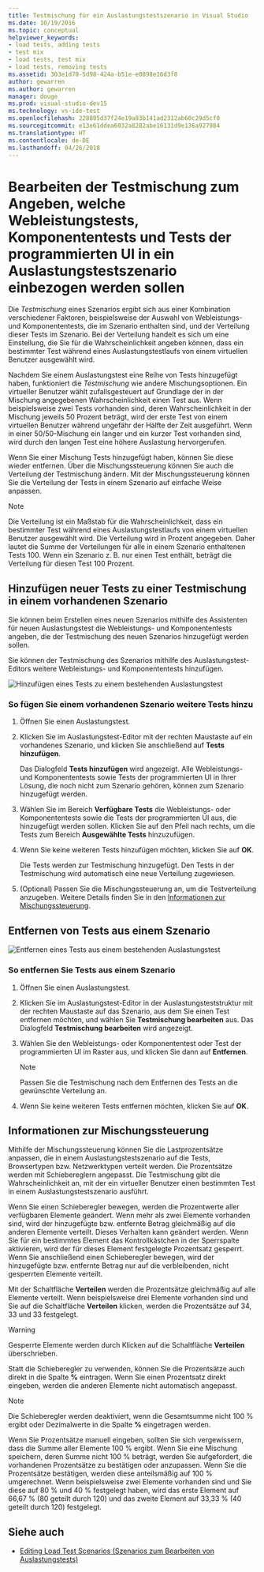 ```yaml
---
title: Testmischung für ein Auslastungstestszenario in Visual Studio
ms.date: 10/19/2016
ms.topic: conceptual
helpviewer_keywords:
- load tests, adding tests
- test mix
- load tests, test mix
- load tests, removing tests
ms.assetid: 303e1d70-5d98-424a-b51e-e0898e16d3f8
author: gewarren
ms.author: gewarren
manager: douge
ms.prod: visual-studio-dev15
ms.technology: vs-ide-test
ms.openlocfilehash: 228805d37f24e19a83b141ad2312ab60c29d5cf0
ms.sourcegitcommit: e13e61ddea6032a8282abe16131d9e136a927984
ms.translationtype: HT
ms.contentlocale: de-DE
ms.lasthandoff: 04/26/2018
---
```

# <a name="edit-the-test-mix-to-specify-which-web-performance-unit-and-coded-ui-tests-to-include-in-a-load-test-scenario"></a>Bearbeiten der Testmischung zum Angeben, welche Webleistungstests, Komponententests und Tests der programmierten UI in ein Auslastungstestszenario einbezogen werden sollen

Die *Testmischung* eines Szenarios ergibt sich aus einer Kombination verschiedener Faktoren, beispielsweise der Auswahl von Webleistungs- und Komponententests, die im Szenario enthalten sind, und der Verteilung dieser Tests im Szenario. Bei der Verteilung handelt es sich um eine Einstellung, die Sie für die Wahrscheinlichkeit angeben können, dass ein bestimmter Test während eines Auslastungstestlaufs von einem virtuellen Benutzer ausgewählt wird.

 Nachdem Sie einem Auslastungstest eine Reihe von Tests hinzugefügt haben, funktioniert die *Testmischung* wie andere Mischungsoptionen. Ein virtueller Benutzer wählt zufallsgesteuert auf Grundlage der in der Mischung angegebenen Wahrscheinlichkeit einen Test aus. Wenn beispielsweise zwei Tests vorhanden sind, deren Wahrscheinlichkeit in der Mischung jeweils 50 Prozent beträgt, wird der erste Test von einem virtuellen Benutzer während ungefähr der Hälfte der Zeit ausgeführt. Wenn in einer 50/50-Mischung ein langer und ein kurzer Test vorhanden sind, wird durch den langen Test eine höhere Auslastung hervorgerufen.

 Wenn Sie einer Mischung Tests hinzugefügt haben, können Sie diese wieder entfernen. Über die Mischungssteuerung können Sie auch die Verteilung der Testmischung ändern. Mit der Mischungssteuerung können Sie die Verteilung der Tests in einem Szenario auf einfache Weise anpassen.

> [!NOTE]
> Die Verteilung ist ein Maßstab für die Wahrscheinlichkeit, dass ein bestimmter Test während eines Auslastungstestlaufs von einem virtuellen Benutzer ausgewählt wird. Die Verteilung wird in Prozent angegeben. Daher lautet die Summe der Verteilungen für alle in einem Szenario enthaltenen Tests 100. Wenn ein Szenario z. B. nur einen Test enthält, beträgt die Verteilung für diesen Test 100 Prozent.

## <a name="add-new-tests-to-a-test-mix-in-an-existing-scenario"></a>Hinzufügen neuer Tests zu einer Testmischung in einem vorhandenen Szenario

Sie können beim Erstellen eines neuen Szenarios mithilfe des Assistenten für neuen Auslastungstest die Webleistungs- und Komponententests angeben, die der Testmischung des neuen Szenarios hinzugefügt werden sollen.

Sie können der Testmischung des Szenarios mithilfe des Auslastungstest-Editors weitere Webleistungs- und Komponententests hinzufügen.

![Hinzufügen eines Tests zu einem bestehenden Auslastungstest](../test/media/ltest_addingtests.png "LTest_AddingTests")

### <a name="to-add-more-tests-to-an-existing-scenario"></a>So fügen Sie einem vorhandenen Szenario weitere Tests hinzu

1.  Öffnen Sie einen Auslastungstest.

2.  Klicken Sie im Auslastungstest-Editor mit der rechten Maustaste auf ein vorhandenes Szenario, und klicken Sie anschließend auf **Tests hinzufügen**.

     Das Dialogfeld **Tests hinzufügen** wird angezeigt. Alle Webleistungs- und Komponententests sowie Tests der programmierten UI in Ihrer Lösung, die noch nicht zum Szenario gehören, können zum Szenario hinzugefügt werden.

3.  Wählen Sie im Bereich **Verfügbare Tests** die Webleistungs- oder Komponententests sowie die Tests der programmierten UI aus, die hinzugefügt werden sollen. Klicken Sie auf den Pfeil nach rechts, um die Tests zum Bereich **Ausgewählte Tests** hinzuzufügen.

4.  Wenn Sie keine weiteren Tests hinzufügen möchten, klicken Sie auf **OK**.

     Die Tests werden zur Testmischung hinzugefügt. Den Tests in der Testmischung wird automatisch eine neue Verteilung zugewiesen.

5.  (Optional) Passen Sie die Mischungssteuerung an, um die Testverteilung anzugeben. Weitere Details finden Sie in den [Informationen zur Mischungssteuerung](../test/edit-the-test-mix-to-specify-which-web-browsers-types-in-a-load-test-scenario.md).

##  <a name="EditingTestMixRemoveTest"></a> Entfernen von Tests aus einem Szenario
 ![Entfernen eines Tests aus einem bestehenden Auslastungstest](../test/media/ltest_removetest.png "LTest_RemoveTest")

### <a name="to-remove-tests-from-a-scenario"></a>So entfernen Sie Tests aus einem Szenario

1.  Öffnen Sie einen Auslastungstest.

2.  Klicken Sie im Auslastungstest-Editor in der Auslastungsteststruktur mit der rechten Maustaste auf das Szenario, aus dem Sie einen Test entfernen möchten, und wählen Sie **Testmischung bearbeiten** aus. Das Dialogfeld **Testmischung bearbeiten** wird angezeigt.

3.  Wählen Sie den Webleistungs- oder Komponententest oder Test der programmierten UI im Raster aus, und klicken Sie dann auf **Entfernen**.

    > [!NOTE]
    > Passen Sie die Testmischung nach dem Entfernen des Tests an die gewünschte Verteilung an.

4.  Wenn Sie keine weiteren Tests entfernen möchten, klicken Sie auf **OK**.

##  <a name="EditingTestMixAboutMixControl"></a> Informationen zur Mischungssteuerung
 Mithilfe der Mischungssteuerung können Sie die Lastprozentsätze anpassen, die in einem Auslastungstestszenario auf die Tests, Browsertypen bzw. Netzwerktypen verteilt werden. Die Prozentsätze werden mit Schiebereglern angepasst. Die Testmischung gibt die Wahrscheinlichkeit an, mit der ein virtueller Benutzer einen bestimmten Test in einem Auslastungstestszenario ausführt.

 Wenn Sie einen Schieberegler bewegen, werden die Prozentwerte aller verfügbaren Elemente geändert. Wenn mehr als zwei Elemente vorhanden sind, wird der hinzugefügte bzw. entfernte Betrag gleichmäßig auf die anderen Elemente verteilt. Dieses Verhalten kann geändert werden. Wenn Sie für ein bestimmtes Element das Kontrollkästchen in der Sperrspalte aktivieren, wird der für dieses Element festgelegte Prozentsatz gesperrt. Wenn Sie anschließend einen Schieberegler bewegen, wird der hinzugefügte bzw. entfernte Betrag nur auf die verbleibenden, nicht gesperrten Elemente verteilt.

 Mit der Schaltfläche **Verteilen** werden die Prozentsätze gleichmäßig auf alle Elemente verteilt. Wenn beispielsweise drei Elemente vorhanden sind und Sie auf die Schaltfläche **Verteilen** klicken, werden die Prozentsätze auf 34, 33 und 33 festgelegt.

> [!WARNING]
> Gesperrte Elemente werden durch Klicken auf die Schaltfläche **Verteilen** überschrieben.


 Statt die Schieberegler zu verwenden, können Sie die Prozentsätze auch direkt in die Spalte **%** eintragen. Wenn Sie einen Prozentsatz direkt eingeben, werden die anderen Elemente nicht automatisch angepasst.

> [!NOTE]
> Die Schieberegler werden deaktiviert, wenn die Gesamtsumme nicht 100 % ergibt oder Dezimalwerte in die Spalte **%** eingetragen werden.


 Wenn Sie Prozentsätze manuell eingeben, sollten Sie sich vergewissern, dass die Summe aller Elemente 100 % ergibt. Wenn Sie eine Mischung speichern, deren Summe nicht 100 % beträgt, werden Sie aufgefordert, die vorhandenen Prozentsätze zu bestätigen oder anzupassen. Wenn Sie die Prozentsätze bestätigen, werden diese anteilsmäßig auf 100 % umgerechnet.  Wenn beispielsweise zwei Elemente vorhanden sind und Sie diese auf 80 % und 40 % festgelegt haben, wird das erste Element auf 66,67 % (80 geteilt durch 120) und das zweite Element auf 33,33 % (40 geteilt durch 120) festgelegt.

## <a name="see-also"></a>Siehe auch

- [Editing Load Test Scenarios (Szenarios zum Bearbeiten von Auslastungstests)](../test/edit-load-test-scenarios.md)